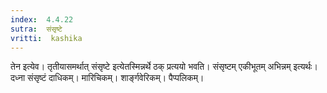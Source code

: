 ```yaml
---
index:  4.4.22
sutra:  संसृष्टे
vritti:  kashika 
---
```


तेन इत्येव। तृतीयासमर्थात् संसृष्टे इत्येतस्मिन्नर्थे ठक् प्रत्ययो भवति। संसृष्टम् एकीभूतम् अभिन्नम् इत्यर्थः। दध्ना संसृष्टं दाधिकम्। मारिचिकम्। शार्ङ्गवेरिकम्। पैप्पलिकम्।

